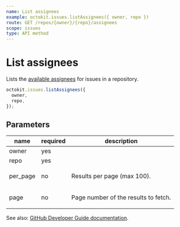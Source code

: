 ```yaml
---
name: List assignees
example: octokit.issues.listAssignees({ owner, repo })
route: GET /repos/{owner}/{repo}/assignees
scope: issues
type: API method
---
```


# List assignees

Lists the [available assignees](https://help.github.com/articles/assigning-issues-and-pull-requests-to-other-github-users/) for issues in a repository.

```js
octokit.issues.listAssignees({
  owner,
  repo,
});
```

## Parameters

<table>
  <thead>
    <tr>
      <th>name</th>
      <th>required</th>
      <th>description</th>
    </tr>
  </thead>
  <tbody>
    <tr><td>owner</td><td>yes</td><td>

</td></tr>
<tr><td>repo</td><td>yes</td><td>

</td></tr>
<tr><td>per_page</td><td>no</td><td>

Results per page (max 100).

</td></tr>
<tr><td>page</td><td>no</td><td>

Page number of the results to fetch.

</td></tr>
  </tbody>
</table>

See also: [GitHub Developer Guide documentation](https://docs.github.com/rest/reference/issues#list-assignees).
